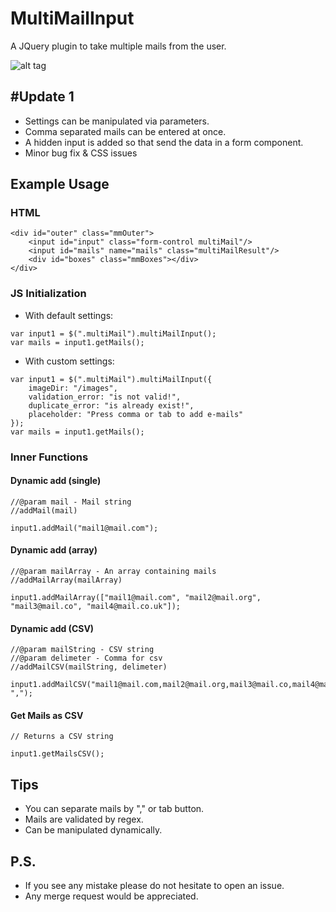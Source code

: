 # MultiMailInput

A JQuery plugin to take multiple mails from the user.

![alt tag](http://image.prntscr.com/image/9a4d78e7d4e44c6cabff704c4524b542.png)

## #Update 1

* Settings can be manipulated via parameters.
* Comma separated mails can be entered at once. 
* A hidden input is added so that send the data in a form component.
* Minor bug fix & CSS issues

## Example Usage

### HTML

```
<div id="outer" class="mmOuter">
	<input id="input" class="form-control multiMail"/>
	<input id="mails" name="mails" class="multiMailResult"/>
	<div id="boxes" class="mmBoxes"></div>
</div>
```

### JS Initialization

* With default settings:
```
var input1 = $(".multiMail").multiMailInput();
var mails = input1.getMails();
```

* With custom settings:
```
var input1 = $(".multiMail").multiMailInput({
	imageDir: "/images",
	validation_error: "is not valid!",
	duplicate_error: "is already exist!",
	placeholder: "Press comma or tab to add e-mails"
});
var mails = input1.getMails();
```

### Inner Functions

#### Dynamic add (single)

```
//@param mail - Mail string
//addMail(mail)

input1.addMail("mail1@mail.com");
```

#### Dynamic add (array)

```
//@param mailArray - An array containing mails
//addMailArray(mailArray)

input1.addMailArray(["mail1@mail.com", "mail2@mail.org", "mail3@mail.co", "mail4@mail.co.uk"]);
```

#### Dynamic add (CSV)

```
//@param mailString - CSV string 
//@param delimeter - Comma for csv 
//addMailCSV(mailString, delimeter)

input1.addMailCSV("mail1@mail.com,mail2@mail.org,mail3@mail.co,mail4@mail.co.uk", ",");
```

#### Get Mails as CSV

```
// Returns a CSV string

input1.getMailsCSV();
```

## Tips

* You can separate mails by "," or tab button.
* Mails are validated by regex.
* Can be manipulated dynamically.

## P.S.

* If you see any mistake please do not hesitate to open an issue. 
* Any merge request would be appreciated.
